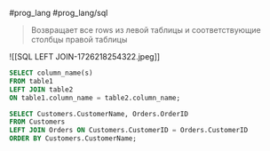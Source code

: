 #prog_lang #prog_lang/sql 

> Возвращает все rows из левой таблицы и соответствующие столбцы правой таблицы

![[SQL LEFT JOIN-1726218254322.jpeg]]

```sql
SELECT column_name(s)
FROM table1
LEFT JOIN table2
ON table1.column_name = table2.column_name;
```
```sql
SELECT Customers.CustomerName, Orders.OrderID  
FROM Customers  
LEFT JOIN Orders ON Customers.CustomerID = Orders.CustomerID  
ORDER BY Customers.CustomerName;

